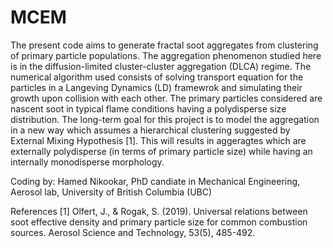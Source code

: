 # MCEM

The present code aims to generate fractal soot aggregates from clustering of primary particle populations. The aggregation phenomenon studied here is in the diffusion-limited cluster-cluster aggregation (DLCA) regime. The numerical algorithm used consists of solving transport equation for the particles in a Langeving Dynamics (LD) framewrok and simulating their growth upon collision with each other. The primary particles considered are nascent soot in typical flame conditions having a polydisperse size distribution. The long-term goal for this project is to model the aggregation in a new way which assumes a hierarchical clustering suggested by External Mixing Hypothesis [1]. This will results in aggeragtes which are externally polydisperse (in terms of primary particle size) while having an internally monodisperse morphology.

Coding by: Hamed Nikookar, PhD candiate in Mechanical Engineering, Aerosol lab, University of British Columbia (UBC)

References
[1] Olfert, J., & Rogak, S. (2019). Universal relations between soot effective density and primary particle size for common combustion sources. Aerosol Science and Technology, 53(5), 485-492.
